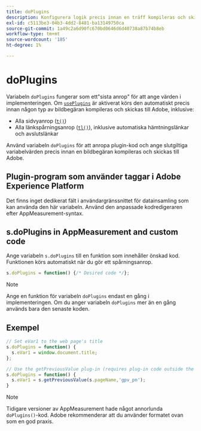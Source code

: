 ```yaml
---
title: doPlugins
description: Konfigurera logik precis innan en träff kompileras och skickas till Adobe.
exl-id: c5113be3-04b3-4dd2-8481-ba13149750ca
source-git-commit: 1a49c2a6d90fc670bd0646d6d40738a87b74b8eb
workflow-type: tm+mt
source-wordcount: '185'
ht-degree: 1%

---
```


# doPlugins

Variabeln `doPlugins` fungerar som ett&quot;sista anrop&quot; för att ange värden i implementeringen. Om [`usePlugins`](../config-vars/useplugins.md) är aktiverat körs den automatiskt precis innan någon typ av bildbegäran kompileras och skickas till Adobe, inklusive:

* Alla sidvyanrop ([`t()`](t-method.md))
* Alla länkspårningsanrop ([`tl()`](tl-method.md)), inklusive automatiska hämtningslänkar och avslutslänkar

Använd variabeln `doPlugins` för att anropa plugin-kod och ange slutgiltiga variabelvärden precis innan en bildbegäran kompileras och skickas till Adobe.

## Plugin-program som använder taggar i Adobe Experience Platform

Det finns inget dedikerat fält i användargränssnittet för datainsamling som kan använda den här variabeln. Använd den anpassade kodredigeraren efter AppMeasurement-syntax.

## s.doPlugins in AppMeasurement and custom code

Ange variabeln `s.doPlugins` till en funktion som innehåller önskad kod. Funktionen körs automatiskt när du gör ett spårningsanrop.

```js
s.doPlugins = function() {/* Desired code */};
```

>[!NOTE]
>
>Ange en funktion för variabeln `doPlugins` endast en gång i implementeringen. Om du anger variabeln `doPlugins` mer än en gång används bara den senaste koden.

## Exempel

```js
// Set eVar1 to the web page's title
s.doPlugins = function() {
  s.eVar1 = window.document.title;
};

// Use the getPreviousValue plug-in (requires plug-in code outside the function)
s.doPlugins = function() {
  s.eVar1 = s.getPreviousValue(s.pageName,'gpv_pn');
}
```

>[!NOTE]
>
>Tidigare versioner av AppMeasurement hade något annorlunda `doPlugins()`-kod. Adobe rekommenderar att du använder formatet ovan som en god praxis.
